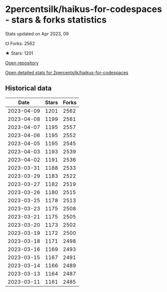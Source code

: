 # 2percentsilk/haikus-for-codespaces - stars & forks statistics

Stats updated on Apr 2023, 09

☋ Forks: 2562

★ Stars: 1201

[Open repository](https://github.com/2percentsilk/haikus-for-codespaces)

[Open detailed stats for 2percentsilk/haikus-for-codespaces](https://reviewgithub.com/rep/2percentsilk/haikus-for-codespaces)

## Historical data
| Date | Stars | Forks |
|------|-------|-------|
| 2023-04-09 | 1201 | 2562 | 
| 2023-04-08 | 1199 | 2561 | 
| 2023-04-07 | 1195 | 2557 | 
| 2023-04-06 | 1195 | 2552 | 
| 2023-04-05 | 1195 | 2545 | 
| 2023-04-03 | 1193 | 2539 | 
| 2023-04-02 | 1191 | 2536 | 
| 2023-03-31 | 1188 | 2533 | 
| 2023-03-29 | 1183 | 2522 | 
| 2023-03-27 | 1182 | 2519 | 
| 2023-03-26 | 1180 | 2515 | 
| 2023-03-25 | 1178 | 2513 | 
| 2023-03-23 | 1175 | 2508 | 
| 2023-03-21 | 1175 | 2505 | 
| 2023-03-20 | 1173 | 2502 | 
| 2023-03-19 | 1172 | 2500 | 
| 2023-03-18 | 1171 | 2498 | 
| 2023-03-16 | 1169 | 2493 | 
| 2023-03-15 | 1167 | 2491 | 
| 2023-03-14 | 1166 | 2489 | 
| 2023-03-13 | 1164 | 2487 | 
| 2023-03-11 | 1161 | 2485 | 

